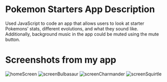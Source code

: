 # Pokemon Starters App Description
Used JavaScript to code an app that allows users to look at starter Pokemons’ stats, different evolutions, and what they sound like. Additionally, background music in the app could be muted using the mute button. 

# Screenshots from my app
![homeScreen](https://github.com/user-attachments/assets/ff9d8d05-9f8c-448d-b8f8-bfc50be7b51f)
![screenBulbasaur](https://github.com/user-attachments/assets/0bda18b0-2fb4-465a-8921-4c5b34d65843)
![screenCharmander](https://github.com/user-attachments/assets/5c07c65d-ef16-472f-be14-978e0aa37059)
![screenSquirtle](https://github.com/user-attachments/assets/d30bb875-65e0-47b0-a2e5-56689beccbdf)
